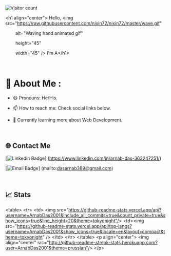  ![Visitor count](https://shields-io-visitor-counter.herokuapp.com/badge?page=ArnabDas2001.ArnabDas2001)

&lt;h1 align="center"&gt; Hello, &lt;img src="https://raw.githubusercontent.com/nixin72/nixin72/master/wave.gif"

         alt="Waving hand animated gif"

         height="45"

         width="45" /&gt; I'm A&lt;/h1&gt;

​

# 💫 About Me :

- 😄 Pronouns: He/His.

- 📫 How to reach me: Check social links below.

- 🌱 Currently learning more about Web Development.

​

## 🌐 Contact Me

[![Linkedin Badge](https://img.shields.io/badge/LinkedIn-0077B5?style=for-the-badge&logo=Linkedin&logoColor=white&link=https://www.linkedin.com/in/arnab-das-363247251/)]
(https://www.linkedin.com/in/arnab-das-363247251/)

[![Email Badge](https://img.shields.io/badge/Gmail-D14836?style=for-the-badge&logo=gmail&logoColor=white&link=mailto:dasarnab389@gmail.com)]
(mailto:dasarnab389@gmail.com)

​
## 📈 Stats
&lt;table&gt;
&lt;tr&gt;
&lt;td&gt;
&lt;img src="https://github-readme-stats.vercel.app/api?username=ArnabDas2001&include_all_commits=true&count_private=true&show_icons=true&line_height=20&theme=tokyonight"/&gt;
&lt;td&gt;&lt;img src="https://github-readme-stats.vercel.app/api/top-langs?username=ArnabDas2001&show_icons=true&locale=en&layout=compact&theme=tokyonight" /&gt;
&lt;/td&gt;
&lt;/tr&gt;
&lt;/table&gt;
&lt;p align="center"&gt;
&lt;img align="center" src="http://github-readme-streak-stats.herokuapp.com?user=ArnabDas2001&theme=prussian"/&gt;
&lt;/p&gt;

